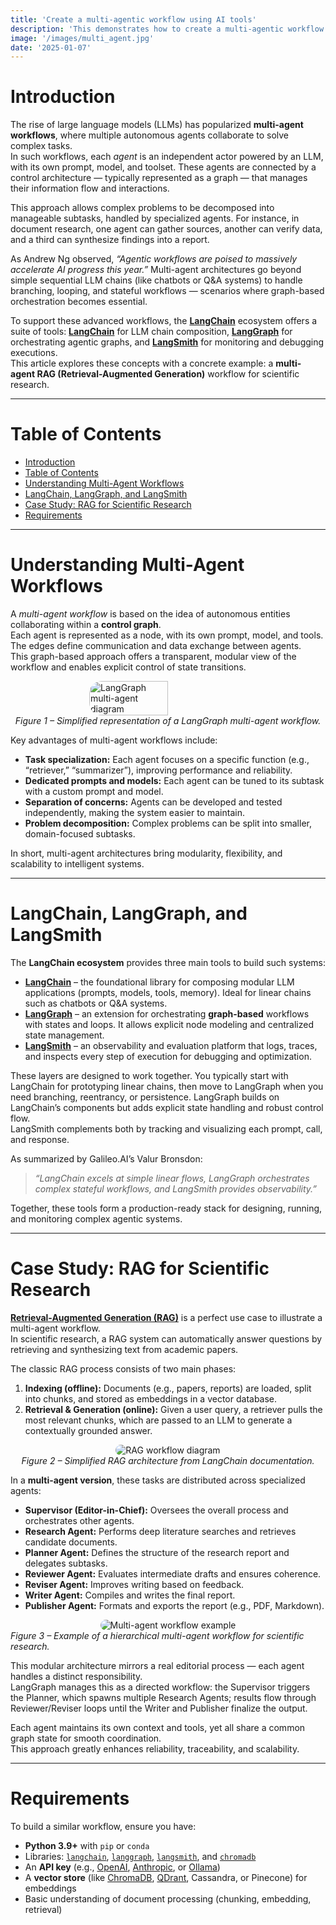```yaml
---
title: 'Create a multi-agentic workflow using AI tools'
description: 'This demonstrates how to create a multi-agentic workflow using AI tools such as LangGraph, LangChain, and LangSmith.'
image: '/images/multi_agent.jpg'
date: '2025-01-07'
---
```


# Introduction

The rise of large language models (LLMs) has popularized **multi-agent workflows**, where multiple autonomous agents collaborate to solve complex tasks.  
In such workflows, each _agent_ is an independent actor powered by an LLM, with its own prompt, model, and toolset. These agents are connected by a control architecture — typically represented as a graph — that manages their information flow and interactions.

This approach allows complex problems to be decomposed into manageable subtasks, handled by specialized agents. For instance, in document research, one agent can gather sources, another can verify data, and a third can synthesize findings into a report.

As Andrew Ng observed, _“Agentic workflows are poised to massively accelerate AI progress this year.”_ Multi-agent architectures go beyond simple sequential LLM chains (like chatbots or Q&A systems) to handle branching, looping, and stateful workflows — scenarios where graph-based orchestration becomes essential.

To support these advanced workflows, the **[LangChain](https://www.langchain.com)** ecosystem offers a suite of tools: **[LangChain](https://python.langchain.com/docs)** for LLM chain composition, **[LangGraph](https://langchain-ai.github.io/langgraph/)** for orchestrating agentic graphs, and **[LangSmith](https://smith.langchain.com/)** for monitoring and debugging executions.  
This article explores these concepts with a concrete example: a **multi-agent RAG (Retrieval-Augmented Generation)** workflow for scientific research.

---

# Table of Contents

- [Introduction](#introduction)
- [Table of Contents](#table-of-contents)
- [Understanding Multi-Agent Workflows](#understanding-multi-agent-workflows)
- [LangChain, LangGraph, and LangSmith](#langchain-langgraph-and-langsmith)
- [Case Study: RAG for Scientific Research](#case-study-rag-for-scientific-research)
- [Requirements](#requirements)

---

# Understanding Multi-Agent Workflows

A _multi-agent workflow_ is based on the idea of autonomous entities collaborating within a **control graph**.  
Each agent is represented as a node, with its own prompt, model, and tools. The edges define communication and data exchange between agents.  
This graph-based approach offers a transparent, modular view of the workflow and enables explicit control of state transitions.

<div style="display:flex; justify-content:center;">
  <img style="border-radius: 20px; max-height:300px" src="https://blog.langchain.dev/content/images/2024/01/supervisor-diagram.png" alt="LangGraph multi-agent diagram" height="50%">
</div>

<div style="display:flex; justify-content:center; font-style: italic">Figure 1 – Simplified representation of a LangGraph multi-agent workflow.</div>

Key advantages of multi-agent workflows include:

- **Task specialization:** Each agent focuses on a specific function (e.g., “retriever,” “summarizer”), improving performance and reliability.
- **Dedicated prompts and models:** Each agent can be tuned to its subtask with a custom prompt and model.
- **Separation of concerns:** Agents can be developed and tested independently, making the system easier to maintain.
- **Problem decomposition:** Complex problems can be split into smaller, domain-focused subtasks.

In short, multi-agent architectures bring modularity, flexibility, and scalability to intelligent systems.

---

# LangChain, LangGraph, and LangSmith

The **LangChain ecosystem** provides three main tools to build such systems:

- **[LangChain](https://python.langchain.com/docs)** – the foundational library for composing modular LLM applications (prompts, models, tools, memory). Ideal for linear chains such as chatbots or Q&A systems.
- **[LangGraph](https://langchain-ai.github.io/langgraph/)** – an extension for orchestrating **graph-based** workflows with states and loops. It allows explicit node modeling and centralized state management.
- **[LangSmith](https://smith.langchain.com/)** – an observability and evaluation platform that logs, traces, and inspects every step of execution for debugging and optimization.

These layers are designed to work together. You typically start with LangChain for prototyping linear chains, then move to LangGraph when you need branching, reentrancy, or persistence. LangGraph builds on LangChain’s components but adds explicit state handling and robust control flow.  
LangSmith complements both by tracking and visualizing each prompt, call, and response.

As summarized by Galileo.AI’s Valur Bronsdon:

> _“LangChain excels at simple linear flows, LangGraph orchestrates complex stateful workflows, and LangSmith provides observability.”_

Together, these tools form a production-ready stack for designing, running, and monitoring complex agentic systems.

---

# Case Study: RAG for Scientific Research

**[Retrieval-Augmented Generation (RAG)](https://python.langchain.com/docs/use_cases/question_answering/)** is a perfect use case to illustrate a multi-agent workflow.  
In scientific research, a RAG system can automatically answer questions by retrieving and synthesizing text from academic papers.

The classic RAG process consists of two main phases:

1. **Indexing (offline):** Documents (e.g., papers, reports) are loaded, split into chunks, and stored as embeddings in a vector database.
2. **Retrieval & Generation (online):** Given a user query, a retriever pulls the most relevant chunks, which are passed to an LLM to generate a contextually grounded answer.

<div style="display:flex; justify-content:center;">
  <img style="border-radius: 20px; max-height:200px" src="https://python.langchain.com/assets/images/rag_concepts-4499b260d1053838a3e361fb54f376ec.png" alt="RAG workflow diagram" />
</div>
<div style="display:flex; justify-content:center; font-style: italic">Figure 2 – Simplified RAG architecture from LangChain documentation.</div>

In a **multi-agent version**, these tasks are distributed across specialized agents:

- **Supervisor (Editor-in-Chief):** Oversees the overall process and orchestrates other agents.
- **Research Agent:** Performs deep literature searches and retrieves candidate documents.
- **Planner Agent:** Defines the structure of the research report and delegates subtasks.
- **Reviewer Agent:** Evaluates intermediate drafts and ensures coherence.
- **Reviser Agent:** Improves writing based on feedback.
- **Writer Agent:** Compiles and writes the final report.
- **Publisher Agent:** Formats and exports the report (e.g., PDF, Markdown).

<div style="display:flex; justify-content:center;">
  <img style="border-radius: 20px; max-height:450px" src="https://blog.langchain.com/content/images/2024/05/1_ABcpKZRWsJRb9MIpkJ0htQ.webp" alt="Multi-agent workflow example" />
</div>

<div style="display:flex; justify-content:center; font-style: italic">Figure 3 – Example of a hierarchical multi-agent workflow for scientific research.</div>

This modular architecture mirrors a real editorial process — each agent handles a distinct responsibility.  
LangGraph manages this as a directed workflow: the Supervisor triggers the Planner, which spawns multiple Research Agents; results flow through Reviewer/Reviser loops until the Writer and Publisher finalize the output.

Each agent maintains its own context and tools, yet all share a common graph state for smooth coordination.  
This approach greatly enhances reliability, traceability, and scalability.

---

# Requirements

To build a similar workflow, ensure you have:

- **Python 3.9+** with `pip` or `conda`
- Libraries: [`langchain`](https://pypi.org/project/langchain/), [`langgraph`](https://pypi.org/project/langgraph/), [`langsmith`](https://pypi.org/project/langsmith/), and [`chromadb`](https://pypi.org/project/chromadb/)
- An **API key** (e.g., [OpenAI](https://platform.openai.com/), [Anthropic](https://www.anthropic.com/), or [Ollama](https://ollama.ai/))
- A **vector store** (like [ChromaDB](https://www.trychroma.com/), [QDrant](https://qdrant.tech/), Cassandra, or Pinecone) for embeddings
- Basic understanding of document processing (chunking, embedding, retrieval)
